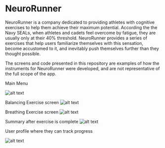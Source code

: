 # NeuroRunner

NeuroRunner is a company dedicated to providing athletes with cognitive exercises to help them achieve their maximum potential. According the the Navy SEALs, when athletes and cadets feel overcome by fatigue, they are usually only at their 40% threshold. NeuroRunner provides a series of exercises that help users familiarize themselves with this sensation, become accustomed to it, and inevitably push themselves further than they thought possible. 

The screens and code presented in this repository are examples of how the instruments for NeuroRunner were developed, and are not representative of the full scope of the app.

Main Menu

![alt text](https://github.com/projectrob21/NeuroRunner/blob/master/menu.jpg)

Balancing Exercise screen
![alt text](https://github.com/projectrob21/NeuroRunner/blob/master/balance.jpg)

Breathing Exercise screen
![alt text](https://github.com/projectrob21/NeuroRunner/blob/master/breathing.jpg)

Summary after exercise is complete
![alt text](https://github.com/projectrob21/NeuroRunner/blob/master/summary.jpg)

User profile where they can track progress

![alt text](https://github.com/projectrob21/NeuroRunner/blob/master/userProfile.jpg)
